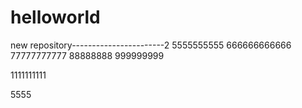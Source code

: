 # helloworld
new repository-----------------------2
5555555555
666666666666
77777777777
88888888
999999999







1111111111

5555
